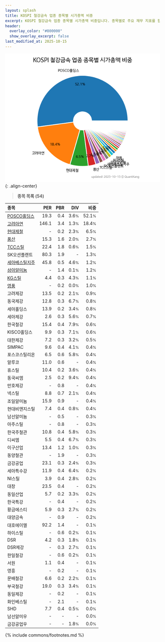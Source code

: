 ```yaml
---
layout: splash
title: KOSPI 철강금속 업종 종목별 시가총액 비중
excerpt: KOSPI 철강금속 업종 종목별 시가총액 비중입니다. 종목별로 주요 재무 지표를 함께 표시합니다.
header:
  overlay_color: "#800000"
  show_overlay_excerpt: false
last_modified_at: 2025-10-15
---
```



![KOSPI 철강금속 업종 종목별 시가총액 비중](/stats/sector/images/kospi_업종_철강금속_종목.png){: .align-center}


> **종목 목록 (54)**<a id="list"></a>

| **종목** | **PER** | **PBR** | **DIV** | **비중** |
| :------- | ------: | ------: | ------: | -------: |
| [POSCO홀딩스](/005490/) | 19.3 | 0.4 | 3.6<small>%</small> | 52.1<small>%</small> |
| [고려아연](/010130/) | 146.1 | 3.4 | 1.3<small>%</small> | 18.4<small>%</small> |
| [현대제철](/004020/) | - | 0.2 | 2.3<small>%</small> | 6.5<small>%</small> |
| [풍산](/103140/) | 15.3 | 1.6 | 2.0<small>%</small> | 2.7<small>%</small> |
| [TCC스틸](/002710/) | 22.4 | 1.8 | 0.6<small>%</small> | 1.5<small>%</small> |
| SK오션플랜트 | 80.3 | 1.9 | - | 1.3<small>%</small> |
| [세아베스틸지주](/001430/) | 45.8 | 0.5 | 4.6<small>%</small> | 1.2<small>%</small> |
| [삼아알미늄](/006110/) | - | 1.4 | 0.1<small>%</small> | 1.2<small>%</small> |
| [KG스틸](/016380/) | 4.4 | 0.3 | 4.3<small>%</small> | 1.1<small>%</small> |
| [영풍](/000670/) | - | 0.2 | 0.0<small>%</small> | 1.0<small>%</small> |
| 고려제강 | 13.5 | 0.2 | 2.1<small>%</small> | 0.9<small>%</small> |
| 동국제강 | 12.8 | 0.3 | 6.7<small>%</small> | 0.8<small>%</small> |
| 세아홀딩스 | 13.9 | 0.2 | 3.4<small>%</small> | 0.8<small>%</small> |
| 세아제강 | 2.6 | 0.3 | 5.6<small>%</small> | 0.7<small>%</small> |
| 한국철강 | 15.4 | 0.4 | 7.9<small>%</small> | 0.6<small>%</small> |
| KISCO홀딩스 | 9.9 | 0.3 | 7.1<small>%</small> | 0.6<small>%</small> |
| 대한제강 | 7.2 | 0.3 | 3.2<small>%</small> | 0.5<small>%</small> |
| SIMPAC | 9.6 | 0.4 | 4.1<small>%</small> | 0.4<small>%</small> |
| 포스코스틸리온 | 6.5 | 0.6 | 5.8<small>%</small> | 0.4<small>%</small> |
| 알루코 | 11.0 | 0.6 | - | 0.4<small>%</small> |
| 휴스틸 | 10.4 | 0.2 | 3.6<small>%</small> | 0.4<small>%</small> |
| 동국씨엠 | 2.5 | 0.2 | 9.4<small>%</small> | 0.4<small>%</small> |
| 만호제강 | - | 0.8 | - | 0.4<small>%</small> |
| 넥스틸 | 8.8 | 0.7 | 2.1<small>%</small> | 0.4<small>%</small> |
| 조일알미늄 | 15.9 | 0.9 | - | 0.4<small>%</small> |
| 현대비앤지스틸 | 7.4 | 0.4 | 0.8<small>%</small> | 0.4<small>%</small> |
| 남선알미늄 | - | 0.5 | - | 0.3<small>%</small> |
| 아주스틸 | - | 0.8 | - | 0.3<small>%</small> |
| 한국주철관 | 10.8 | 0.4 | 5.8<small>%</small> | 0.3<small>%</small> |
| 디씨엠 | 5.5 | 0.4 | 6.7<small>%</small> | 0.3<small>%</small> |
| 이구산업 | 13.4 | 1.2 | 1.0<small>%</small> | 0.3<small>%</small> |
| 동양철관 | - | 1.9 | - | 0.3<small>%</small> |
| 금강공업 | 23.1 | 0.3 | 2.4<small>%</small> | 0.3<small>%</small> |
| 세아특수강 | 11.9 | 0.4 | 6.4<small>%</small> | 0.2<small>%</small> |
| NI스틸 | 3.9 | 0.4 | 2.8<small>%</small> | 0.2<small>%</small> |
| 대창 | 23.5 | 0.4 | - | 0.2<small>%</small> |
| 동일산업 | 5.7 | 0.2 | 3.3<small>%</small> | 0.2<small>%</small> |
| 한국특강 | - | 0.4 | - | 0.2<small>%</small> |
| 황금에스티 | 5.9 | 0.3 | 2.7<small>%</small> | 0.2<small>%</small> |
| 대양금속 | - | 0.9 | - | 0.2<small>%</small> |
| 대호에이엘 | 92.2 | 1.4 | - | 0.1<small>%</small> |
| 하이스틸 | - | 0.6 | 0.2<small>%</small> | 0.1<small>%</small> |
| DSR | 4.2 | 0.3 | 1.8<small>%</small> | 0.1<small>%</small> |
| DSR제강 | - | 0.3 | 2.7<small>%</small> | 0.1<small>%</small> |
| 한일철강 | - | 0.6 | 0.2<small>%</small> | 0.1<small>%</small> |
| 서원 | 1.1 | 0.4 | - | 0.1<small>%</small> |
| 영흥 | - | 0.2 | - | 0.1<small>%</small> |
| 문배철강 | 6.6 | 0.2 | 2.2<small>%</small> | 0.1<small>%</small> |
| 부국철강 | 19.0 | 0.3 | 3.4<small>%</small> | 0.1<small>%</small> |
| 동일제강 | - | 0.2 | - | 0.1<small>%</small> |
| 화인베스틸 | - | 2.1 | - | 0.1<small>%</small> |
| SHD | 7.7 | 0.4 | 0.5<small>%</small> | 0.0<small>%</small> |
| 남선알미우 | - | - | - | 0.0<small>%</small> |
| 금강공업우 | - | - | 1.8<small>%</small> | 0.0<small>%</small> |

{% include commons/footnotes.md %}